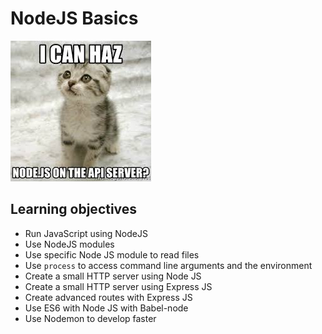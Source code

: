 # NodeJS Basics

![alt text](image.png)

## Learning objectives

- Run JavaScript using NodeJS
- Use NodeJS modules
- Use specific Node JS module to read files
- Use `process` to access command line arguments and the environment
- Create a small HTTP server using Node JS
- Create a small HTTP server using Express JS
- Create advanced routes with Express JS
- Use ES6 with Node JS with Babel-node
- Use Nodemon to develop faster
